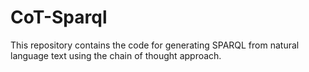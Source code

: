 # CoT-Sparql
This repository contains the code for generating SPARQL from natural language text using the chain of thought approach.
